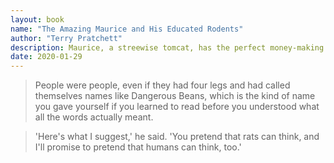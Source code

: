 ```yaml
---
layout: book
name: "The Amazing Maurice and His Educated Rodents"
author: "Terry Pratchett"
description: Maurice, a streewise tomcat, has the perfect money-making scam. Everyone knows the stories about rats and pipers, and Maurice has a stupid-looking kid with a pipe, and his very own plague of rats - strangely educated rats... But in Bad Blintz, the little con suddenly goes down the drain. For someone there is playing a different tune and now the rats must learn a new word. Evil. It's not a game any more. It's a rat-eat-rat world. And that might only be the start...
date: 2020-01-29
---
```


> People were people, even if they had four legs and had called themselves names like Dangerous Beans, which is the kind of name you gave yourself if you learned to read before you understood what all the words actually meant.

> 'Here's what I suggest,' he said. 'You pretend that rats can think, and I'll promise to pretend that humans can think, too.'

